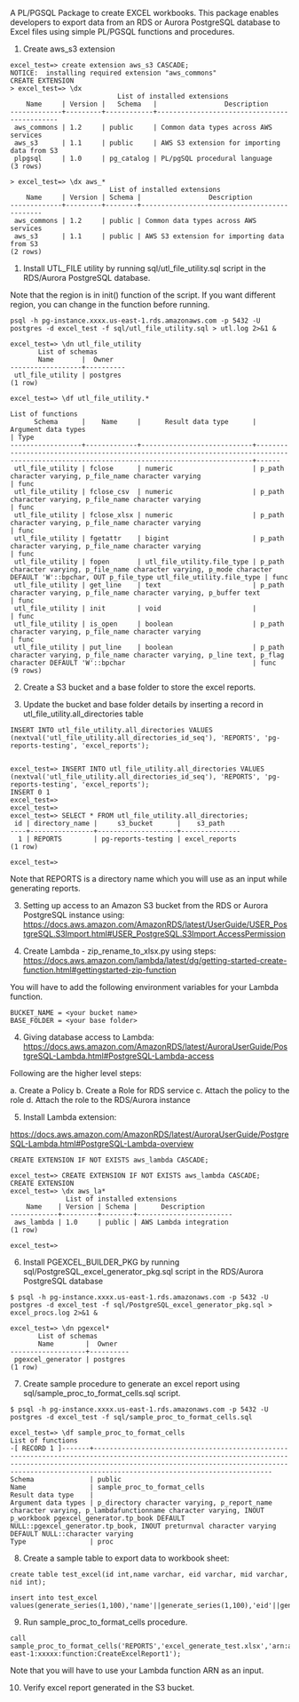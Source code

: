 
A PL/PGSQL Package to create EXCEL workbooks. This package enables developers to export data from an RDS or Aurora PostgreSQL database to Excel files using simple PL/PGSQL functions and procedures.


1. Create aws_s3 extension
```
excel_test=> create extension aws_s3 CASCADE;
NOTICE:  installing required extension "aws_commons"
CREATE EXTENSION
> excel_test=> \dx
                           List of installed extensions
    Name     | Version |   Schema   |                 Description
-------------+---------+------------+---------------------------------------------
 aws_commons | 1.2     | public     | Common data types across AWS services
 aws_s3      | 1.1     | public     | AWS S3 extension for importing data from S3
 plpgsql     | 1.0     | pg_catalog | PL/pgSQL procedural language
(3 rows)

> excel_test=> \dx aws_*
                         List of installed extensions
    Name     | Version | Schema |                 Description
-------------+---------+--------+---------------------------------------------
 aws_commons | 1.2     | public | Common data types across AWS services
 aws_s3      | 1.1     | public | AWS S3 extension for importing data from S3
(2 rows)

```

1. Install UTL_FILE utility by running sql/utl_file_utility.sql script in the RDS/Aurora PostgreSQL database.

Note that the region is in init() function of the script. If you want different region, you can change in the function before running.
```
psql -h pg-instance.xxxx.us-east-1.rds.amazonaws.com -p 5432 -U postgres -d excel_test -f sql/utl_file_utility.sql > utl.log 2>&1 &

excel_test=> \dn utl_file_utility
       List of schemas
       Name       |  Owner
------------------+----------
 utl_file_utility | postgres
(1 row)

excel_test=> \df utl_file_utility.*
                                                                                               List of functions
      Schema      |    Name     |      Result data type      |                                                            Argument data types                                                            | Type
------------------+-------------+----------------------------+-------------------------------------------------------------------------------------------------------------------------------------------+------
 utl_file_utility | fclose      | numeric                    | p_path character varying, p_file_name character varying                                                                                   | func
 utl_file_utility | fclose_csv  | numeric                    | p_path character varying, p_file_name character varying                                                                                   | func
 utl_file_utility | fclose_xlsx | numeric                    | p_path character varying, p_file_name character varying                                                                                   | func
 utl_file_utility | fgetattr    | bigint                     | p_path character varying, p_file_name character varying                                                                                   | func
 utl_file_utility | fopen       | utl_file_utility.file_type | p_path character varying, p_file_name character varying, p_mode character DEFAULT 'W'::bpchar, OUT p_file_type utl_file_utility.file_type | func
 utl_file_utility | get_line    | text                       | p_path character varying, p_file_name character varying, p_buffer text                                                                    | func
 utl_file_utility | init        | void                       |                                                                                                                                           | func
 utl_file_utility | is_open     | boolean                    | p_path character varying, p_file_name character varying                                                                                   | func
 utl_file_utility | put_line    | boolean                    | p_path character varying, p_file_name character varying, p_line text, p_flag character DEFAULT 'W'::bpchar                                | func
(9 rows)

```

2. Create a S3 bucket and a base folder to store the excel reports.

3. Update the bucket and base folder details by inserting a record in utl_file_utility.all_directories table
```
INSERT INTO utl_file_utility.all_directories VALUES (nextval('utl_file_utility.all_directories_id_seq'), 'REPORTS', 'pg-reports-testing', 'excel_reports');


excel_test=> INSERT INTO utl_file_utility.all_directories VALUES (nextval('utl_file_utility.all_directories_id_seq'), 'REPORTS', 'pg-reports-testing', 'excel_reports');
INSERT 0 1
excel_test=>
excel_test=>
excel_test=> SELECT * FROM utl_file_utility.all_directories;
 id | directory_name |     s3_bucket      |    s3_path
----+----------------+--------------------+---------------
  1 | REPORTS        | pg-reports-testing | excel_reports
(1 row)

excel_test=>

```
Note that REPORTS is a directory name which you will use as an input while generating reports.


3. Setting up access to an Amazon S3 bucket from the RDS or Aurora PostgreSQL instance using: https://docs.aws.amazon.com/AmazonRDS/latest/UserGuide/USER_PostgreSQL.S3Import.html#USER_PostgreSQL.S3Import.AccessPermission

5. Create Lambda - zip_rename_to_xlsx.py using steps: https://docs.aws.amazon.com/lambda/latest/dg/getting-started-create-function.html#gettingstarted-zip-function

You will have to add the following environment variables for your Lambda function.

```
BUCKET_NAME = <your bucket name>
BASE_FOLDER = <your base folder>
```

4. Giving database access to Lambda: https://docs.aws.amazon.com/AmazonRDS/latest/AuroraUserGuide/PostgreSQL-Lambda.html#PostgreSQL-Lambda-access

Following are the higher level steps:

a. Create a Policy
b. Create a Role for RDS service
c. Attach the policy to the role
d. Attach the role to the RDS/Aurora instance


5. Install Lambda extension: 

https://docs.aws.amazon.com/AmazonRDS/latest/AuroraUserGuide/PostgreSQL-Lambda.html#PostgreSQL-Lambda-overview

```
CREATE EXTENSION IF NOT EXISTS aws_lambda CASCADE;

excel_test=> CREATE EXTENSION IF NOT EXISTS aws_lambda CASCADE;
CREATE EXTENSION
excel_test=> \dx aws_la*
              List of installed extensions
    Name    | Version | Schema |      Description
------------+---------+--------+------------------------
 aws_lambda | 1.0     | public | AWS Lambda integration
(1 row)

excel_test=>
```

6. Install PGEXCEL_BUILDER_PKG by running sql/PostgreSQL_excel_generator_pkg.sql script in the RDS/Aurora PostgreSQL database

```
$ psql -h pg-instance.xxxx.us-east-1.rds.amazonaws.com -p 5432 -U postgres -d excel_test -f sql/PostgreSQL_excel_generator_pkg.sql > excel_procs.log 2>&1 &

excel_test=> \dn pgexcel*
       List of schemas
       Name        |  Owner
-------------------+----------
 pgexcel_generator | postgres
(1 row)
```

7. Create sample procedure to generate an excel report using sql/sample_proc_to_format_cells.sql script.

```
$ psql -h pg-instance.xxxx.us-east-1.rds.amazonaws.com -p 5432 -U postgres -d excel_test -f sql/sample_proc_to_format_cells.sql

excel_test=> \df sample_proc_to_format_cells
List of functions
-[ RECORD 1 ]-------+---------------------------------------------------------------------------------------------------------------------------------------------------------------------------------------------------------------------------------------------------------------
Schema              | public
Name                | sample_proc_to_format_cells
Result data type    |
Argument data types | p_directory character varying, p_report_name character varying, p_lambdafunctionname character varying, INOUT p_workbook pgexcel_generator.tp_book DEFAULT NULL::pgexcel_generator.tp_book, INOUT preturnval character varying DEFAULT NULL::character varying
Type                | proc
```

8. Create a sample table to export data to workbook sheet:

```
create table test_excel(id int,name varchar, eid varchar, mid varchar, nid int);

insert into test_excel values(generate_series(1,100),'name'||generate_series(1,100),'eid'||generate_series(1,100),'mid'||generate_series(1,100),generate_series(1,100));
```

9. Run sample_proc_to_format_cells procedure.

```
call sample_proc_to_format_cells('REPORTS','excel_generate_test.xlsx','arn:aws:lambda:us-east-1:xxxxx:function:CreateExcelReport1');
```

Note that you will have to use your Lambda function ARN as an input.

10. Verify excel report generated in the S3 bucket.

